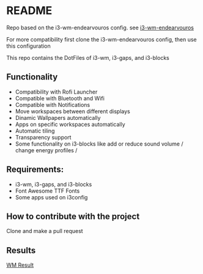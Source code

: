 # README

Repo based on the i3-wm-endearvouros config. see [i3-wm-endearvouros](https://github.com/endeavouros-team/endeavouros-i3wm-setup)

For more compatibility first clone the i3-wm-endearvouros config, then use this configuration

This repo contains the DotFiles of i3-wm, i3-gaps, and i3-blocks

## Functionality

*  Compatibility with Rofi Launcher
*  Compatible with Bluetooth and Wifi
*  Compatible with Notifications
*  Move workspaces between different displays
*  Dinamic Wallpapers automatically
*  Apps on specific workspaces automatically
*  Automatic tiling
*  Transparency support
*  Some functionality on i3-blocks like add or reduce sound volume / change energy profiles / 

## Requirements:

*  i3-wm, i3-gaps, and i3-blocks
*  Font Awesome TTF Fonts
*  Some apps used on i3config

## How to contribute with the project

Clone and make a pull request


## Results

[WM Result](./i3.png)